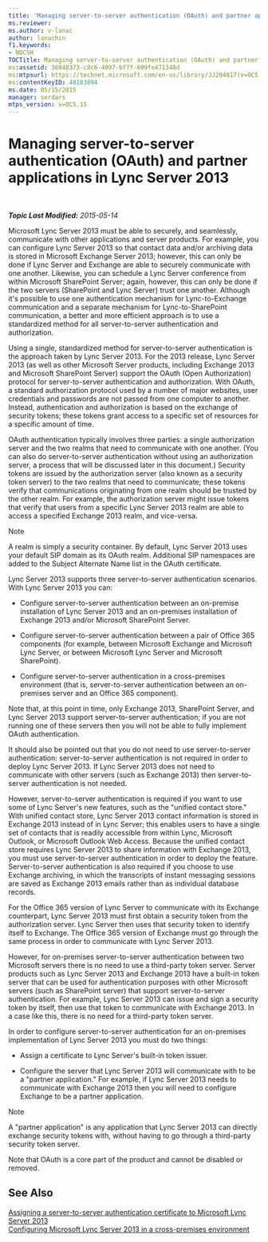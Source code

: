 ```yaml
---
title: 'Managing server-to-server authentication (OAuth) and partner applications'
ms.reviewer: 
ms.author: v-lanac
author: lanachin
f1.keywords:
- NOCSH
TOCTitle: Managing server-to-server authentication (OAuth) and partner applications
ms:assetid: 38848373-c8c6-4097-bf7f-699fe471348d
ms:mtpsurl: https://technet.microsoft.com/en-us/library/JJ204817(v=OCS.15)
ms:contentKeyID: 48183894
ms.date: 05/15/2015
manager: serdars
mtps_version: v=OCS.15
---
```


<div data-xmlns="http://www.w3.org/1999/xhtml">

<div class="topic" data-xmlns="http://www.w3.org/1999/xhtml" data-msxsl="urn:schemas-microsoft-com:xslt" data-cs="https://msdn.microsoft.com/">

<div data-asp="https://msdn2.microsoft.com/asp">

# Managing server-to-server authentication (OAuth) and partner applications in Lync Server 2013

</div>

<div id="mainSection">

<div id="mainBody">

<span> </span>

_**Topic Last Modified:** 2015-05-14_

Microsoft Lync Server 2013 must be able to securely, and seamlessly, communicate with other applications and server products. For example, you can configure Lync Server 2013 so that contact data and/or archiving data is stored in Microsoft Exchange Server 2013; however, this can only be done if Lync Server and Exchange are able to securely communicate with one another. Likewise, you can schedule a Lync Server conference from within Microsoft SharePoint Server; again, however, this can only be done if the two servers (SharePoint and Lync Server) trust one another. Although it's possible to use one authentication mechanism for Lync-to-Exchange communication and a separate mechanism for Lync-to-SharePoint communication, a better and more efficient approach is to use a standardized method for all server-to-server authentication and authorization.

Using a single, standardized method for server-to-server authentication is the approach taken by Lync Server 2013. For the 2013 release, Lync Server 2013 (as well as other Microsoft Server products, including Exchange 2013 and Microsoft SharePoint Server) support the OAuth (Open Authorization) protocol for server-to-server authentication and authorization. With OAuth, a standard authorization protocol used by a number of major websites, user credentials and passwords are not passed from one computer to another. Instead, authentication and authorization is based on the exchange of security tokens; these tokens grant access to a specific set of resources for a specific amount of time.

OAuth authentication typically involves three parties: a single authorization server and the two realms that need to communicate with one another. (You can also do server-to-server authentication without using an authorization server, a process that will be discussed later in this document.) Security tokens are issued by the authorization server (also known as a security token server) to the two realms that need to communicate; these tokens verify that communications originating from one realm should be trusted by the other realm. For example, the authorization server might issue tokens that verify that users from a specific Lync Server 2013 realm are able to access a specified Exchange 2013 realm, and vice-versa.

<div>


> [!NOTE]
> A realm is simply a security container. By default, Lync Server 2013 uses your default SIP domain as its OAuth realm. Additional SIP namespaces are added to the Subject Alternate Name list in the OAuth certificate.



</div>

Lync Server 2013 supports three server-to-server authentication scenarios. With Lync Server 2013 you can:

  - Configure server-to-server authentication between an on-premise installation of Lync Server 2013 and an on-premises installation of Exchange 2013 and/or Microsoft SharePoint Server.

  - Configure server-to-server authentication between a pair of Office 365 components (for example, between Microsoft Exchange and Microsoft Lync Server, or between Microsoft Lync Server and Microsoft SharePoint).

  - Configure server-to-server authentication in a cross-premises environment (that is, server-to-server authentication between an on-premises server and an Office 365 component).

Note that, at this point in time, only Exchange 2013, SharePoint Server, and Lync Server 2013 support server-to-server authentication; if you are not running one of these servers then you will not be able to fully implement OAuth authentication.

It should also be pointed out that you do not need to use server-to-server authentication: server-to-server authentication is not required in order to deploy Lync Server 2013. If Lync Server 2013 does not need to communicate with other servers (such as Exchange 2013) then server-to-server authentication is not needed.

However, server-to-server authentication is required if you want to use some of Lync Server's new features, such as the "unified contact store." With unified contact store, Lync Server 2013 contact information is stored in Exchange 2013 instead of in Lync Server; this enables users to have a single set of contacts that is readily accessible from within Lync, Microsoft Outlook, or Microsoft Outlook Web Access. Because the unified contact store requires Lync Server 2013 to share information with Exchange 2013, you must use server-to-server authentication in order to deploy the feature. Server-to-server authentication is also required if you choose to use Exchange archiving, in which the transcripts of instant messaging sessions are saved as Exchange 2013 emails rather than as individual database records.

For the Office 365 version of Lync Server to communicate with its Exchange counterpart, Lync Server 2013 must first obtain a security token from the authorization server. Lync Server then uses that security token to identify itself to Exchange. The Office 365 version of Exchange must go through the same process in order to communicate with Lync Server 2013.

However, for on-premises server-to-server authentication between two Microsoft servers there is no need to use a third-party token server. Server products such as Lync Server 2013 and Exchange 2013 have a built-in token server that can be used for authentication purposes with other Microsoft servers (such as SharePoint server) that support server-to-server authentication. For example, Lync Server 2013 can issue and sign a security token by itself, then use that token to communicate with Exchange 2013. In a case like this, there is no need for a third-party token server.

In order to configure server-to-server authentication for an on-premises implementation of Lync Server 2013 you must do two things:

  - Assign a certificate to Lync Server's built-in token issuer.

  - Configure the server that Lync Server 2013 will communicate with to be a "partner application." For example, if Lync Server 2013 needs to communicate with Exchange 2013 then you will need to configure Exchange to be a partner application.

<div>


> [!NOTE]
> A "partner application" is any application that Lync Server 2013 can directly exchange security tokens with, without having to go through a third-party security token server.



</div>

Note that OAuth is a core part of the product and cannot be disabled or removed.

<div>

## See Also


[Assigning a server-to-server authentication certificate to Microsoft Lync Server 2013](lync-server-2013-assigning-a-server-to-server-authentication-certificate-to-lync-server-2013.md)  
[Configuring Microsoft Lync Server 2013 in a cross-premises environment](lync-server-2013-configuring-lync-server-in-a-cross-premises-environment.md)  
  

</div>

</div>

<span> </span>

</div>

</div>

</div>

